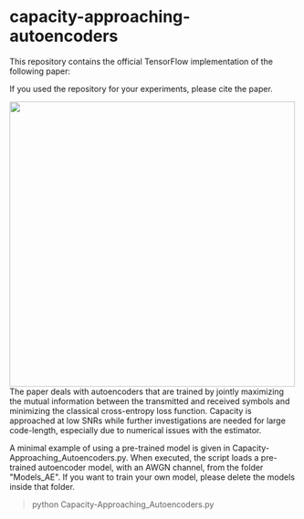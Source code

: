 # capacity-approaching-autoencoders
This repository contains the official TensorFlow implementation of the following paper:

If you used the repository for your experiments, please cite the paper.

<img align="left" src="https://github.com/nuletizia/capacity-approaching-autoencoders/blob/master/teaser.png" width=500>

The paper deals with autoencoders that are trained by jointly maximizing the mutual information between the transmitted and received symbols and minimizing the classical cross-entropy loss function. Capacity is approached at low SNRs while further investigations are needed for large code-length, especially due to numerical issues with the estimator. 

A minimal example of using a pre-trained model is given in Capacity-Approaching_Autoencoders.py. When executed, the script loads a pre-trained autoencoder model, with an AWGN channel, from the folder "Models_AE". If you want to train your own model, please delete the models inside that folder.

> python Capacity-Approaching_Autoencoders.py
